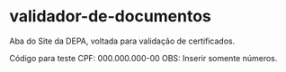 # validador-de-documentos
Aba do Site da DEPA, voltada para validação de certificados.

Código para  teste  CPF: 000.000.000-00 OBS: Inserir somente números.
